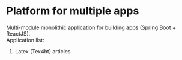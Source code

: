 # Platform for multiple apps

Multi-module monolithic application for building apps (Spring Boot + ReactJS).\
Application list:
 1. Latex (Tex4ht) articles
